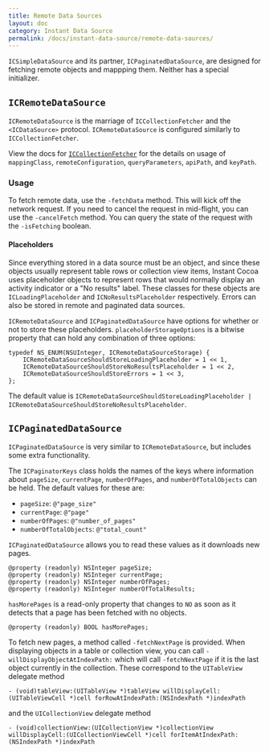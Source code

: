 ```yaml
---
title: Remote Data Sources
layout: doc
category: Instant Data Source
permalink: /docs/instant-data-source/remote-data-sources/
---
```


`ICSimpleDataSource` and its partner, `ICPaginatedDataSource`, are designed for fetching remote objects and mappping them. Neither has a special initializer.

## `ICRemoteDataSource`

`ICRemoteDataSource` is the marriage of `ICCollectionFetcher` and the `<ICDataSource>` protocol. `ICRemoteDataSource` is configured similarly to `ICCollectionFetcher`.

View the docs for [`ICCollectionFetcher`](../instant-model/collection-fetcher) for the details on usage of `mappingClass`, `remoteConfiguration`, `queryParameters`, `apiPath`, and `keyPath`.

### Usage

To fetch remote data, use the `-fetchData` method. This will kick off the network request. If you need to cancel the request in mid-flight, you can use the `-cancelFetch` method. You can query the state of the request with the `-isFetching` boolean.

#### Placeholders

Since everything stored in a data source must be an object, and since these objects usually represent table rows or collection view items, Instant Cocoa uses placeholder objects to represent rows that would normally display an activity indicator or a "No results" label. These classes for these objects are `ICLoadingPlaceholder` and `ICNoResultsPlaceholder` respectively. Errors can also be stored in remote and paginated data sources.

`ICRemoteDataSource` and `ICPaginatedDataSource` have options for whether or not to store these placeholders. `placeholderStorageOptions` is a bitwise property that can hold any combination of three options:

	typedef NS_ENUM(NSUInteger, ICRemoteDataSourceStorage) {
		ICRemoteDataSourceShouldStoreLoadingPlaceholder = 1 << 1,
		ICRemoteDataSourceShouldStoreNoResultsPlaceholder = 1 << 2,
		ICRemoteDataSourceShouldStoreErrors = 1 << 3,
	};

The default value is `ICRemoteDataSourceShouldStoreLoadingPlaceholder | ICRemoteDataSourceShouldStoreNoResultsPlaceholder`.

## `ICPaginatedDataSource`

`ICPaginatedDataSource` is very similar to `ICRemoteDataSource`, but includes some extra functionality.

The `ICPaginatorKeys` class holds the names of the keys where information about `pageSize`, `currentPage`, `numberOfPages`, and `numberOfTotalObjects` can be held. The default values for these are:

* `pageSize`: `@"page_size"`
* `currentPage`: `@"page"`
* `numberOfPages`: `@"number_of_pages"`
* `numberOfTotalObjects`: `@"total_count"`

`ICPaginatedDataSource` allows you to read these values as it downloads new pages.

	@property (readonly) NSInteger pageSize;
	@property (readonly) NSInteger currentPage;
	@property (readonly) NSInteger numberOfPages;
	@property (readonly) NSInteger numberOfTotalResults;

`hasMorePages` is a read-only property that changes to `NO` as soon as it detects that a page has been fetched with no objects.

	@property (readonly) BOOL hasMorePages;

To fetch new pages, a method called `-fetchNextPage` is provided. When displaying objects in a table or collection view, you can call `-willDisplayObjectAtIndexPath:` which will call `-fetchNextPage` if it is the last object currently in the collection. These correspond to the `UITableView` delegate method

	- (void)tableView:(UITableView *)tableView willDisplayCell:(UITableViewCell *)cell forRowAtIndexPath:(NSIndexPath *)indexPath

and the `UICollectionView` delegate method

	- (void)collectionView:(UICollectionView *)collectionView willDisplayCell:(UICollectionViewCell *)cell forItemAtIndexPath:(NSIndexPath *)indexPath



